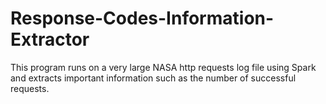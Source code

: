 # Response-Codes-Information-Extractor
This program runs on a very large NASA http requests log file using Spark and extracts important information such as the number of successful requests.

